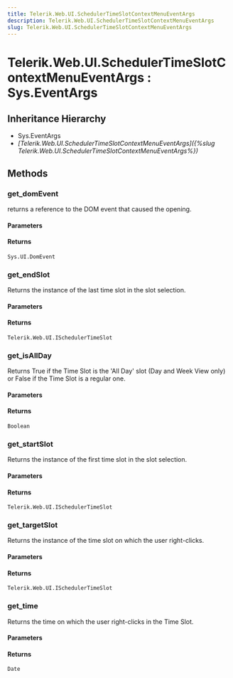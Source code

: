 ```yaml
---
title: Telerik.Web.UI.SchedulerTimeSlotContextMenuEventArgs
description: Telerik.Web.UI.SchedulerTimeSlotContextMenuEventArgs
slug: Telerik.Web.UI.SchedulerTimeSlotContextMenuEventArgs
---
```


# Telerik.Web.UI.SchedulerTimeSlotContextMenuEventArgs : Sys.EventArgs

## Inheritance Hierarchy

* Sys.EventArgs
* *[Telerik.Web.UI.SchedulerTimeSlotContextMenuEventArgs]({%slug Telerik.Web.UI.SchedulerTimeSlotContextMenuEventArgs%})*


## Methods

### get_domEvent

returns a reference to the DOM event that caused the opening.

#### Parameters

#### Returns

`Sys.UI.DomEvent`
### get_endSlot

Returns the instance of the last time slot in the slot selection.

#### Parameters

#### Returns

`Telerik.Web.UI.ISchedulerTimeSlot`

### get_isAllDay

Returns True if the Time Slot is the 'All Day' slot (Day and Week View only) or False if the Time Slot is a regular one. 

#### Parameters

#### Returns

`Boolean`

### get_startSlot

Returns the instance of the first time slot in the slot selection.

#### Parameters

#### Returns

`Telerik.Web.UI.ISchedulerTimeSlot`

### get_targetSlot

Returns the instance of the time slot on which the user right-clicks.

#### Parameters

#### Returns

`Telerik.Web.UI.ISchedulerTimeSlot`

### get_time

Returns the time on which the user right-clicks in the Time Slot.

#### Parameters

#### Returns

`Date`


